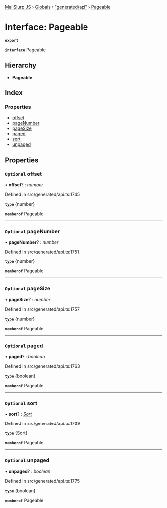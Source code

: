 [MailSlurp JS](../README.md) › [Globals](../globals.md) › ["generated/api"](../modules/_generated_api_.md) › [Pageable](_generated_api_.pageable.md)

# Interface: Pageable

**`export`** 

**`interface`** Pageable

## Hierarchy

* **Pageable**

## Index

### Properties

* [offset](_generated_api_.pageable.md#optional-offset)
* [pageNumber](_generated_api_.pageable.md#optional-pagenumber)
* [pageSize](_generated_api_.pageable.md#optional-pagesize)
* [paged](_generated_api_.pageable.md#optional-paged)
* [sort](_generated_api_.pageable.md#optional-sort)
* [unpaged](_generated_api_.pageable.md#optional-unpaged)

## Properties

### `Optional` offset

• **offset**? : *number*

Defined in src/generated/api.ts:1745

**`type`** {number}

**`memberof`** Pageable

___

### `Optional` pageNumber

• **pageNumber**? : *number*

Defined in src/generated/api.ts:1751

**`type`** {number}

**`memberof`** Pageable

___

### `Optional` pageSize

• **pageSize**? : *number*

Defined in src/generated/api.ts:1757

**`type`** {number}

**`memberof`** Pageable

___

### `Optional` paged

• **paged**? : *boolean*

Defined in src/generated/api.ts:1763

**`type`** {boolean}

**`memberof`** Pageable

___

### `Optional` sort

• **sort**? : *[Sort](_generated_api_.sort.md)*

Defined in src/generated/api.ts:1769

**`type`** {Sort}

**`memberof`** Pageable

___

### `Optional` unpaged

• **unpaged**? : *boolean*

Defined in src/generated/api.ts:1775

**`type`** {boolean}

**`memberof`** Pageable
